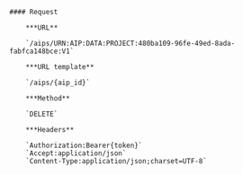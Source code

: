     #### Request

        ***URL**

        `/aips/URN:AIP:DATA:PROJECT:480ba109-96fe-49ed-8ada-fabfca148bce:V1`

        ***URL template**

        `/aips/{aip_id}`

        ***Method**

        `DELETE`

        ***Headers**

        `Authorization:Bearer{token}`
        `Accept:application/json`
        `Content-Type:application/json;charset=UTF-8`
